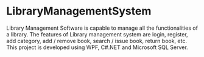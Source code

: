 # LibraryManagementSystem
Library Management Software is capable to manage all the functionalities of a library.
The features of Library management system are login, register, add category, add / remove book, search / issue book, return book, etc. 
This project is developed using WPF, C#.NET and Microsoft SQL Server. 

